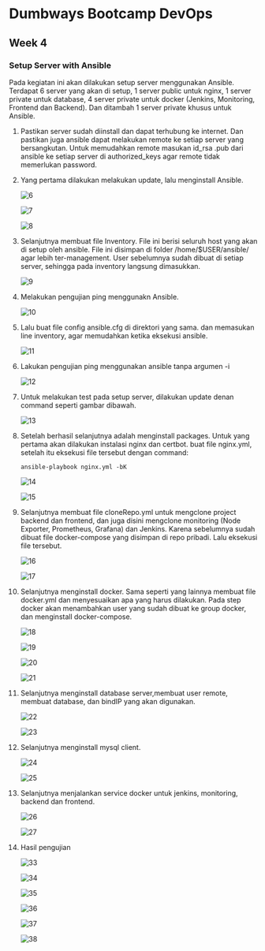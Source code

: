 # Dumbways Bootcamp DevOps
## Week 4
### Setup Server with Ansible

Pada kegiatan ini akan dilakukan setup server menggunakan Ansible. Terdapat 6 server yang akan di setup, 1 server public untuk nginx, 1 server private untuk database, 4 server private untuk docker (Jenkins, Monitoring, Frontend dan Backend). Dan ditambah 1 server private khusus untuk Ansible.

1. Pastikan server sudah diinstall dan dapat terhubung ke internet. Dan pastikan juga ansible dapat melakukan remote ke setiap server yang bersangkutan. Untuk memudahkan remote masukan id_rsa .pub dari ansible ke setiap server di authorized_keys agar remote tidak memerlukan password.
    
2. Yang pertama dilakukan melakukan update, lalu menginstall Ansible.
   
   ![6](/week4/SetupServerwithAnsible/img/6.png)

   ![7](/week4/SetupServerwithAnsible/img/7.png)

   ![8](/week4/SetupServerwithAnsible/img/8.png)

3. Selanjutnya membuat file Inventory. File ini berisi seluruh host yang akan di setup oleh ansible. File ini disimpan di folder /home/$USER/ansible/ agar lebih ter-management. User sebelumnya sudah dibuat di setiap server, sehingga pada inventory langsung dimasukkan.
   
   ![9](/week4/SetupServerwithAnsible/img/9.png)

4. Melakukan pengujian ping menggunakn Ansible.
   
   ![10](/week4/SetupServerwithAnsible/img/10.png)

5. Lalu buat file config ansible.cfg di direktori yang sama. dan memasukan line inventory, agar memudahkan ketika eksekusi ansible.
   
   ![11](/week4/SetupServerwithAnsible/img/11.png)

6. Lakukan pengujian ping menggunakan ansible tanpa argumen -i
   
   ![12](/week4/SetupServerwithAnsible/img/12.png)

7. Untuk melakukan test pada setup server, dilakukan update denan command seperti gambar dibawah.
   
   ![13](/week4/SetupServerwithAnsible/img/13.png)

8. Setelah berhasil selanjutnya adalah menginstall packages. Untuk yang pertama akan dilakukan instalasi nginx dan certbot. buat file nginx.yml, setelah itu eksekusi file tersebut dengan command:
   ```
   ansible-playbook nginx.yml -bK
   ```
   
   ![14](/week4/SetupServerwithAnsible/img/14.png)

   ![15](/week4/SetupServerwithAnsible/img/15.png)

9.  Selanjutnya membuat file cloneRepo.yml untuk mengclone project backend dan frontend, dan juga disini mengclone monitoring (Node Exporter, Prometheus, Grafana) dan Jenkins. Karena sebelumnya sudah dibuat file docker-compose yang disimpan di repo pribadi. Lalu eksekusi file tersebut.
    
    ![16](/week4/SetupServerwithAnsible/img/16.png)

    ![17](/week4/SetupServerwithAnsible/img/17.png)

10. Selanjutnya menginstall docker. Sama seperti yang lainnya membuat file docker.yml dan menyesuaikan apa yang harus dilakukan. Pada step docker akan menambahkan user yang sudah dibuat ke group docker, dan menginstall docker-compose.
    
    ![18](/week4/SetupServerwithAnsible/img/18.png)

    ![19](/week4/SetupServerwithAnsible/img/19.png)

    ![20](/week4/SetupServerwithAnsible/img/20.png)

    ![21](/week4/SetupServerwithAnsible/img/21.png)

11. Selanjutnya menginstall database server,membuat user remote, membuat database, dan bindIP yang akan digunakan.
    
    ![22](/week4/SetupServerwithAnsible/img/22.png)

    ![23](/week4/SetupServerwithAnsible/img/23.png)

12. Selanjutnya menginstall mysql client.
    
    ![24](/week4/SetupServerwithAnsible/img/24.png)

    ![25](/week4/SetupServerwithAnsible/img/25.png)

13. Selanjutnya menjalankan service docker untuk jenkins, monitoring, backend dan frontend.

    ![26](/week4/SetupServerwithAnsible/img/26.png) 

    ![27](/week4/SetupServerwithAnsible/img/27.png)

14. Hasil pengujian

    ![33](/week4/SetupServerwithAnsible/img/33.png)

    ![34](/week4/SetupServerwithAnsible/img/34.png)

    ![35](/week4/SetupServerwithAnsible/img/35.png)

    ![36](/week4/SetupServerwithAnsible/img/36.png)

    ![37](/week4/SetupServerwithAnsible/img/37.png)

    ![38](/week4/SetupServerwithAnsible/img/38.png)